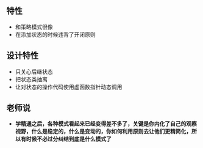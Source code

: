 ## 特性
- 和策略模式很像
- 在添加状态的时候违背了开闭原则

## 设计特性
- 只关心后继状态
- 把状态类抽离
- 让对状态的操作代码使用虚函数指针动态调用


## 老师说
- **学精通之后，各种模式看起来已经变得差不多了，关键是你内化了自己的观察视野，什么是稳定的，什么是变动的，你如何利用原则去让他们更精简化，所以有时候不必过分纠结到底是什么模式了**
